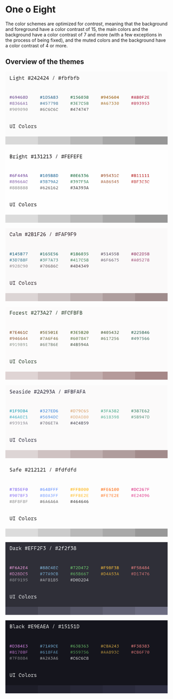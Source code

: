 # One o Eight

The color schemes are optimized for *contrast*, meaning that the background and
foreground have a color contrast of 15, the main colors and the background have
a color contrast of 7 and more (with a few exceptions in the process of being
fixed), and the muted colors and the background have a color contrast of 4 or
more.

## Overview of the themes

![](cards/light.png)

![](cards/bright.png)

![](cards/calm.png)

![](cards/forest.png)

![](cards/seaside.png)

![](cards/safe.png)

![](cards/dark.png)

![](cards/black.png)
